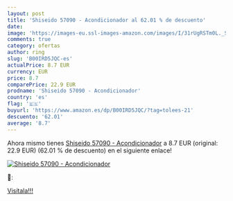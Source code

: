 ```yaml
---
layout: post
title: 'Shiseido 57090 - Acondicionador al 62.01 % de descuento'
date: 
image: 'https://images-eu.ssl-images-amazon.com/images/I/31rUgRSTm0L._SL200_.jpg'
comments: true
category: ofertas
author: ring
slug: 'B00IRD5JQC-es'
actualPrice: 8.7 EUR
currency: EUR
price: 8.7
comparePrice: 22.9 EUR
prodname: 'Shiseido 57090 - Acondicionador'
country: 'es'
flag: '🇪🇸'
buyurl: 'https://www.amazon.es/dp/B00IRD5JQC/?tag=tolees-21'
descuento: '62.01'
average: '8.7'
---
```


Ahora mismo tienes [Shiseido 57090 - Acondicionador](https://www.amazon.es/dp/B00IRD5JQC/?tag=tolees-21) a 8.7 EUR (original: 22.9 EUR) (62.01 %  de descuento) en el siguiente enlace!

[![Shiseido 57090 - Acondicionador](https://images-eu.ssl-images-amazon.com/images/I/31rUgRSTm0L._SL200_.jpg)](https://www.amazon.es/dp/B00IRD5JQC/?tag=tolees-21)

🔎:


[Visítala!!!](https://www.amazon.es/dp/B00IRD5JQC/?tag=tolees-21)
